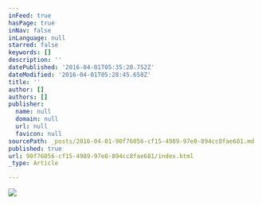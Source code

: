 ```yaml
---
inFeed: true
hasPage: true
inNav: false
inLanguage: null
starred: false
keywords: []
description: ''
datePublished: '2016-04-01T05:35:20.752Z'
dateModified: '2016-04-01T05:28:45.658Z'
title: ''
author: []
authors: []
publisher:
  name: null
  domain: null
  url: null
  favicon: null
sourcePath: _posts/2016-04-01-90f76056-cf15-4989-97e0-894cc8fae681.md
published: true
url: 90f76056-cf15-4989-97e0-894cc8fae681/index.html
_type: Article

---
```

![](https://the-grid-user-content.s3-us-west-2.amazonaws.com/b097358e-beec-4ef1-a534-61c738b26a78.jpg)